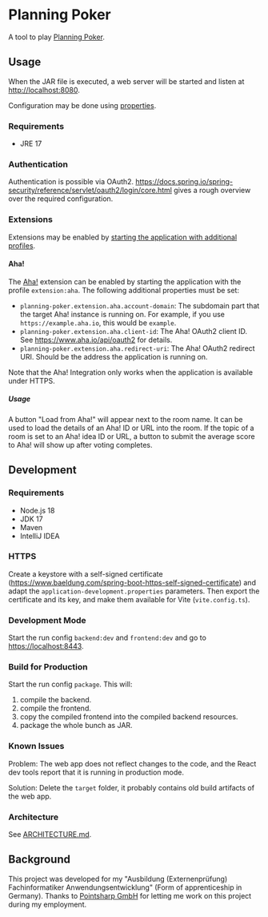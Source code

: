 # Planning Poker

A tool to play [Planning Poker](https://en.wikipedia.org/wiki/Planning_poker).

## Usage

When the JAR file is executed, a web server will be started and listen at <http://localhost:8080>.

Configuration may be done
using [properties](https://docs.spring.io/spring-boot/docs/current/reference/html/howto.html#howto.properties-and-configuration.external-properties-location).

### Requirements

- JRE 17

### Authentication

Authentication is possible via OAuth2. <https://docs.spring.io/spring-security/reference/servlet/oauth2/login/core.html> gives a rough overview
over the required configuration.

### Extensions

Extensions may be enabled
by [starting the application with additional profiles](https://docs.spring.io/spring-boot/docs/current/reference/html/howto.html#howto.properties-and-configuration.set-active-spring-profiles).

#### Aha!

The [Aha!](https://www.aha.io/ideas/overview) extension can be enabled by starting the application with the
profile `extension:aha`.
The following additional properties must be set:

- `planning-poker.extension.aha.account-domain`: The subdomain part that the target Aha! instance is running on. For
  example, if you use `https://example.aha.io`, this would be `example`.
- `planning-poker.extension.aha.client-id`: The Aha! OAuth2 client ID. See <https://www.aha.io/api/oauth2> for details.
- `planning-poker.extension.aha.redirect-uri`: The Aha! OAuth2 redirect URI. Should be the address the application is
  running on.

Note that the Aha! Integration only works when the application is available under HTTPS.

##### Usage

A button "Load from Aha!" will appear next to the room name. It can be used to load the details of an Aha! ID or URL
into the room.
If the topic of a room is set to an Aha! idea ID or URL, a button to submit the average score to Aha! will show up after
voting completes.

## Development

### Requirements

- Node.js 18
- JDK 17
- Maven
- IntelliJ IDEA

### HTTPS

Create a keystore with a self-signed certificate (https://www.baeldung.com/spring-boot-https-self-signed-certificate)
and adapt
the `application-development.properties` parameters.
Then export the certificate and its key, and make them available for Vite (`vite.config.ts`).

### Development Mode

Start the run config `backend:dev` and `frontend:dev` and go to <https://localhost:8443>.

### Build for Production

Start the run config `package`.
This will:

1. compile the backend.
2. compile the frontend.
3. copy the compiled frontend into the compiled backend resources.
4. package the whole bunch as JAR.

### Known Issues

Problem: The web app does not reflect changes to the code, and the React dev tools report that it is running in
production mode.

Solution: Delete the `target` folder, it probably contains old build artifacts of the web app.

### Architecture

See [ARCHITECTURE.md](./ARCHITECTURE.md).

## Background

This project was developed for my "Ausbildung (Externenprüfung) Fachinformatiker Anwendungsentwicklung" (Form of
apprenticeship in Germany).
Thanks to [Pointsharp GmbH](https://www.cryptshare.com) for letting me work on this project during my employment.
